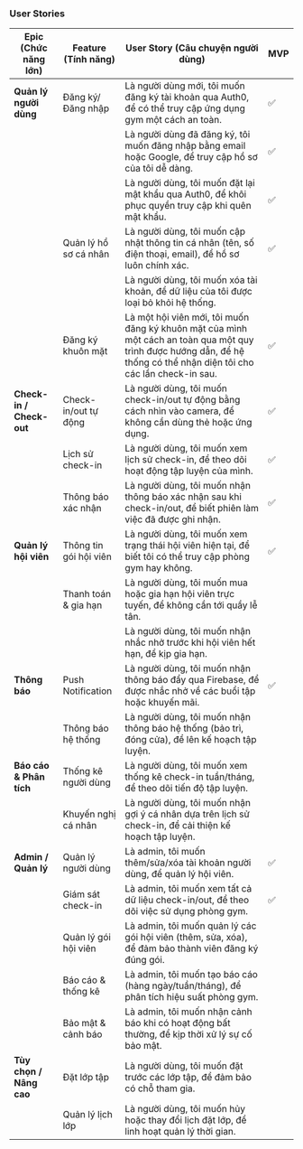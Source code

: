 ### User Stories

| **Epic (Chức năng lớn)** | **Feature (Tính năng)** | **User Story (Câu chuyện người dùng)** | **MVP** |
| --- | --- | --- | --- |
| **Quản lý người dùng** | Đăng ký/Đăng nhập | Là người dùng mới, tôi muốn đăng ký tài khoản qua Auth0, để có thể truy cập ứng dụng gym một cách an toàn. | ✅ |
| | | Là người dùng đã đăng ký, tôi muốn đăng nhập bằng email hoặc Google, để truy cập hồ sơ của tôi dễ dàng. | ✅ |
| | | Là người dùng, tôi muốn đặt lại mật khẩu qua Auth0, để khôi phục quyền truy cập khi quên mật khẩu. | ✅ |
| | Quản lý hồ sơ cá nhân | Là người dùng, tôi muốn cập nhật thông tin cá nhân (tên, số điện thoại, email), để hồ sơ luôn chính xác. | ✅ |
| | | Là người dùng, tôi muốn xóa tài khoản, để dữ liệu của tôi được loại bỏ khỏi hệ thống. | |
| | Đăng ký khuôn mặt | Là một hội viên mới, tôi muốn đăng ký khuôn mặt của mình một cách an toàn qua một quy trình được hướng dẫn, để hệ thống có thể nhận diện tôi cho các lần check-in sau. | ✅ |
| **Check-in / Check-out** | Check-in/out tự động | Là người dùng, tôi muốn check-in/out tự động bằng cách nhìn vào camera, để không cần dùng thẻ hoặc ứng dụng. | ✅ |
| | Lịch sử check-in | Là người dùng, tôi muốn xem lịch sử check-in, để theo dõi hoạt động tập luyện của mình. | ✅ |
| | Thông báo xác nhận | Là người dùng, tôi muốn nhận thông báo xác nhận sau khi check-in/out, để biết phiên làm việc đã được ghi nhận. | ✅ |
| **Quản lý hội viên** | Thông tin gói hội viên | Là người dùng, tôi muốn xem trạng thái hội viên hiện tại, để biết tôi có thể truy cập phòng gym hay không. | ✅ |
| | Thanh toán & gia hạn | Là người dùng, tôi muốn mua hoặc gia hạn hội viên trực tuyến, để không cần tới quầy lễ tân. | |
| | | Là người dùng, tôi muốn nhận nhắc nhở trước khi hội viên hết hạn, để kịp gia hạn. | |
| **Thông báo** | Push Notification | Là người dùng, tôi muốn nhận thông báo đẩy qua Firebase, để được nhắc nhở về các buổi tập hoặc khuyến mãi. | ✅ |
| | Thông báo hệ thống | Là người dùng, tôi muốn nhận thông báo hệ thống (bảo trì, đóng cửa), để lên kế hoạch tập luyện. | |
| **Báo cáo & Phân tích** | Thống kê người dùng | Là người dùng, tôi muốn xem thống kê check-in tuần/tháng, để theo dõi tiến độ tập luyện. | |
| | Khuyến nghị cá nhân | Là người dùng, tôi muốn nhận gợi ý cá nhân dựa trên lịch sử check-in, để cải thiện kế hoạch tập luyện. | |
| **Admin / Quản lý** | Quản lý người dùng | Là admin, tôi muốn thêm/sửa/xóa tài khoản người dùng, để quản lý hội viên. | ✅ |
| | Giám sát check-in | Là admin, tôi muốn xem tất cả dữ liệu check-in/out, để theo dõi việc sử dụng phòng gym. | ✅ |
| | Quản lý gói hội viên | Là admin, tôi muốn quản lý các gói hội viên (thêm, sửa, xóa), để đảm bảo thành viên đăng ký đúng gói. | |
| | Báo cáo & thống kê | Là admin, tôi muốn tạo báo cáo (hàng ngày/tuần/tháng), để phân tích hiệu suất phòng gym. | |
| | Bảo mật & cảnh báo | Là admin, tôi muốn nhận cảnh báo khi có hoạt động bất thường, để kịp thời xử lý sự cố bảo mật. | |
| **Tùy chọn / Nâng cao** | Đặt lớp tập | Là người dùng, tôi muốn đặt trước các lớp tập, để đảm bảo có chỗ tham gia. | |
| | Quản lý lịch lớp | Là người dùng, tôi muốn hủy hoặc thay đổi lịch đặt lớp, để linh hoạt quản lý thời gian. | |
